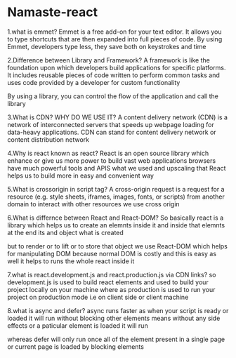 # Namaste-react

1.what is emmet?
Emmet is a free add-on for your text editor. 
It allows you to type shortcuts that are then expanded into full pieces of code. 
By using Emmet, developers type less, they save both on keystrokes and time


2.Difference between Library and Framework?
A framework is like the foundation upon which developers build applications for specific platforms. 
It includes reusable pieces of code written to perform common tasks and uses code provided by a developer for custom functionality

By using a library, you can control the flow of the application and call the library


3.What is CDN? WHY DO WE USE IT?
A content delivery network (CDN) is a network of interconnected servers that speeds up webpage loading for data-heavy applications. 
CDN can stand for content delivery network or content distribution network

4.Why is react known as react?
React is an open source library which enhance or give us more power to build vast web applications 
browsers have much powerful tools and APIS what we used and upscaling that React helps us to build more in easy and convenient way 

5.What is crossorigin in script tag?
A cross-origin request is a request for a resource (e.g. style sheets, iframes, images, fonts, or scripts) from another domain
to interact with other resources we use cross origin


6.What is differnce between React and React-DOM?
So basically react is a library which helps us to create an elemnts inside it 
and inside that elemnts at the end its and object what is created 

but to render or to lift or to store that object we use React-DOM which helps for manipulating DOM
because normal DOM is costly and this is easy as well it helps to runs the whole react inside it 

7.what is react.development.js and react.production.js via CDN links?
so development.js is used to build react elements and used to build your project locally on your machine
where as production is used to run your project on production mode i.e on client side or client machine

8.what is async and defer?
async runs faster as when your script is ready or loaded it will run without blocking other elements 
means without any side effects or a paticular element is loaded it will run

whereas defer will only run once all of the element present in a single page or current page is loaded by blocking elements
